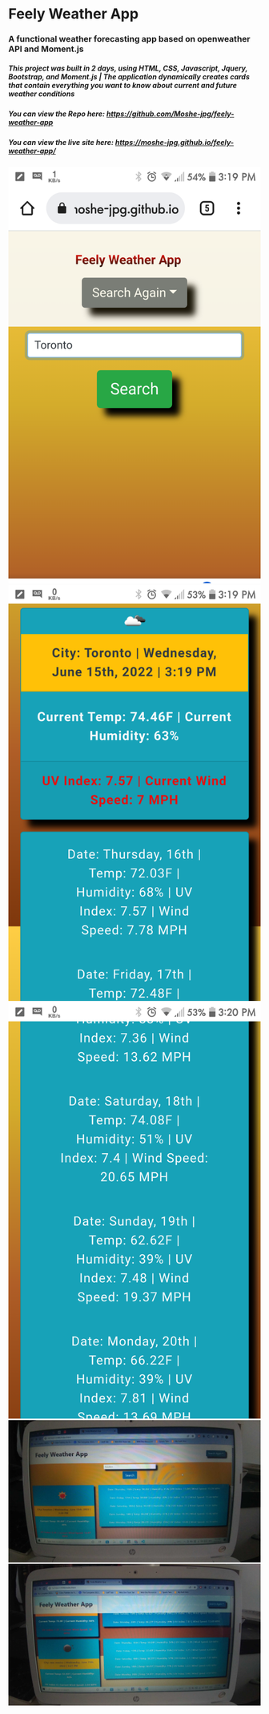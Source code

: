 # Feely Weather App

### A functional weather forecasting app based on openweather API and Moment.js

##### This project was built in 2 days, using HTML, CSS, Javascript, Jquery, Bootstrap, and Moment.js | The application dynamically creates cards that contain everything you want to know about current and future weather conditions

##### You can view the Repo here: https://github.com/Moshe-jpg/feely-weather-app

##### You can view the live site here: https://moshe-jpg.github.io/feely-weather-app/

<img src="images\sr 1.png" alt="screenshot of project">
<img src="images\sr 2.png" alt="screenshot of project">
<img src="images\sr 3.png" alt="screenshot of project">
<img src="images\sr 4.jpg" alt="screenshot of project">
<img src="images\sr 5.jpg" alt="screenshot of project">